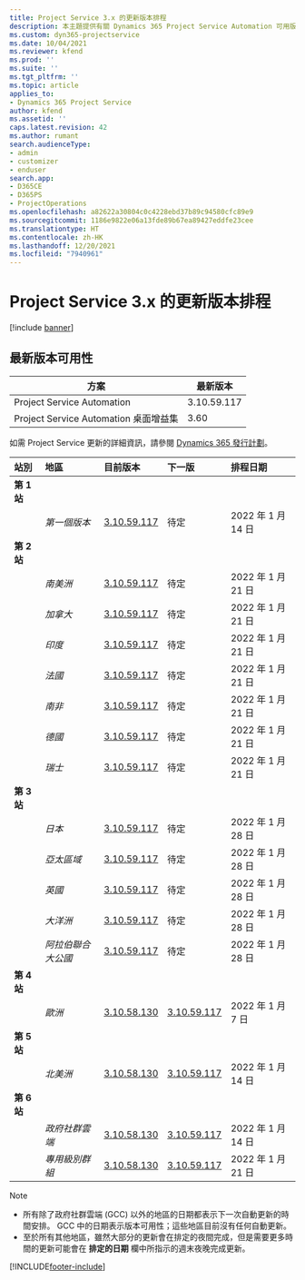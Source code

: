 ```yaml
---
title: Project Service 3.x 的更新版本排程
description: 本主題提供有關 Dynamics 365 Project Service Automation 可用版本與即將發行版本的資訊。
ms.custom: dyn365-projectservice
ms.date: 10/04/2021
ms.reviewer: kfend
ms.prod: ''
ms.suite: ''
ms.tgt_pltfrm: ''
ms.topic: article
applies_to:
- Dynamics 365 Project Service
author: kfend
ms.assetid: ''
caps.latest.revision: 42
ms.author: rumant
search.audienceType:
- admin
- customizer
- enduser
search.app:
- D365CE
- D365PS
- ProjectOperations
ms.openlocfilehash: a82622a30804c0c4228ebd37b89c94580cfc89e9
ms.sourcegitcommit: 1186e9822e06a13fde89b67ea89427eddfe23cee
ms.translationtype: HT
ms.contentlocale: zh-HK
ms.lasthandoff: 12/20/2021
ms.locfileid: "7940961"
---
```

# <a name="update-release-schedule-for-project-service-3x"></a>Project Service 3.x 的更新版本排程

[!include [banner](../includes/psa-now-project-operations.md)]

## <a name="latest-version-availability"></a>最新版本可用性

| 方案  |  最新版本 |
|-------|----|
| Project Service Automation    | 3.10.59.117 |
| Project Service Automation 桌面增益集                | 3.60          |

如需 Project Service 更新的詳細資訊，請參閱 [Dynamics 365 發行計劃](/dynamics365/release-plans/)。 

| 站別  | 地區 | 目前版本 | 下一版 |  排程日期
| :---   | :---   | :---   | :---   |:---   |         
|<strong>第 1 站</strong> | |  |  | |
| | <i>第一個版本</i> | [3.10.59.117](whats-new-ur-38.md) | 待定 | 2022 年 1 月 14 日
|<strong>第 2 站</strong> | |  |  | |
| | <i>南美洲</i> | [3.10.59.117](whats-new-ur-38.md) | 待定 | 2022 年 1 月 21 日
| | <i>加拿大</i> | [3.10.59.117](whats-new-ur-38.md) | 待定 | 2022 年 1 月 21 日
| | <i>印度</i> | [3.10.59.117](whats-new-ur-38.md) | 待定 | 2022 年 1 月 21 日
| | <i>法國</i> | [3.10.59.117](whats-new-ur-38.md) | 待定 | 2022 年 1 月 21 日
| | <i>南非</i> | [3.10.59.117](whats-new-ur-38.md) | 待定 | 2022 年 1 月 21 日
| | <i>德國</i> | [3.10.59.117](whats-new-ur-38.md) | 待定 | 2022 年 1 月 21 日
| | <i>瑞士</i> | [3.10.59.117](whats-new-ur-38.md) | 待定 | 2022 年 1 月 21 日
|<strong>第 3 站</strong> | |  |  | |
| | <i>日本</i> | [3.10.59.117](whats-new-ur-38.md) | 待定 | 2022 年 1 月 28 日
| | <i>亞太區域</i> | [3.10.59.117](whats-new-ur-38.md) | 待定 | 2022 年 1 月 28 日
| | <i>英國</i> | [3.10.59.117](whats-new-ur-38.md) | 待定 | 2022 年 1 月 28 日
| | <i>大洋洲</i> | [3.10.59.117](whats-new-ur-38.md) | 待定 | 2022 年 1 月 28 日
| | <i>阿拉伯聯合大公國</i> | [3.10.59.117](whats-new-ur-38.md) | 待定 | 2022 年 1 月 28 日
|<strong>第 4 站</strong> | |  |  | |
| | <i>歐洲</i> | [3.10.58.130](whats-new-ur-37-5.md) | [3.10.59.117](whats-new-ur-38.md) | 2022 年 1 月 7 日
|<strong>第 5 站</strong> | |  |  | |
| | <i>北美洲</i> | [3.10.58.130](whats-new-ur-37-5.md) | [3.10.59.117](whats-new-ur-38.md) | 2022 年 1 月 14 日
|<strong>第 6 站</strong> | |  |  | |
| | <i>政府社群雲端</i> | [3.10.58.130](whats-new-ur-37-5.md) | [3.10.59.117](whats-new-ur-38.md) | 2022 年 1 月 14 日
| | <i>專用級別群組</i> | [3.10.58.130](whats-new-ur-37-5.md) | [3.10.59.117](whats-new-ur-38.md) | 2022 年 1 月 21 日



>[!Note]
> - 所有除了政府社群雲端 (GCC) 以外的地區的日期都表示下一次自動更新的時間安排。 GCC 中的日期表示版本可用性；這些地區目前沒有任何自動更新。
> - 至於所有其他地區，雖然大部分的更新會在排定的夜間完成，但是需要更多時間的更新可能會在 **排定的日期** 欄中所指示的週末夜晚完成更新。


[!INCLUDE[footer-include](../includes/footer-banner.md)]
